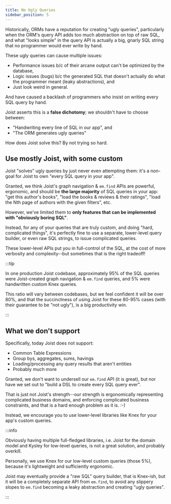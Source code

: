 ```yaml
---
title: No Ugly Queries
sidebar_position: 5
---
```


Historically, ORMs have a reputation for creating "ugly queries", particularly when the ORM's query API adds too much abstraction on top of raw SQL, and what "looks simple" in the query API is actually a big, gnarly SQL string that no programmer would ever write by hand.

These ugly queries can cause multiple issues:

- Performance issues b/c of their arcane output can't be optimized by the database,
- Logic issues (bugs) b/c the generated SQL that doesn't actually do what the programmer meant (leaky abstractions), and
- Just look weird in general.

And have caused a backlash of programmers who insist on writing every SQL query by hand. 

Joist asserts this is a **false dichotomy**; we shouldn't have to choose between:

* "Handwriting every line of SQL in our app", and
* "The ORM generates ugly queries"

How does Joist solve this? By not trying so hard.

## Use mostly Joist, with some custom

Joist "solves" ugly queries by just never even attempting them: it's a non-goal for Joist to own "every SQL query in your app".

Granted, we think Joist's graph navigation & `em.find` APIs are powerful, ergonomic, and should be **the large majority** of SQL queries in your app: "get this author's books", "load the books & reviews & their ratings", "load the Nth page of authors with the given filters", etc.

However, we've limited them to **only features that can be implemented with "obviously boring SQL"**.

Instead, for any of your queries that are truly custom, and doing "hard, complicated things", it's perfectly fine to use a separate, lower-level query builder, or even raw SQL strings, to issue complicated queries.

These lower-level APIs put you in full-control of the SQL, at the cost of more verbosity and complexity--but sometimes that is the right tradeoff!

:::tip

In one production Joist codebase, approximately 95% of the SQL queries were Joist-created graph navigation & `em.find` queries, and 5% were handwritten custom Knex queries.

This ratio will vary between codebases, but we feel confident it will be over 80%, and that the succinctness of using Joist for these 80-95% cases (with their guarantee to be "not ugly"), is a big productivity win.

:::

## What we don't support

Specifically, today Joist does not support:

* Common Table Expressions
* Group bys, aggregates, sums, havings
* Loading/processing any query results that aren't entities
* Probably much more

Granted, we don't want to undersell our `em.find` API (it is great), but nor have we set out to "build a DSL to create every SQL query ever".

That is just not Joist's strength--our strength is ergonomically representing complicated business domains, and enforcing complicated business constraints, and that is a hard enough problem as it is. :-) 

Instead, we encourage you to use lower-level libraries like Knex for your app's custom queries.

:::info

Obviously having multiple full-fledged libraries, i.e. Joist for the domain model and Kysley for low-level queries, is not a great solution, and probably overkill.

Personally, we use Knex for our low-level custom queries (those 5%), because it's lightweight and sufficiently ergonomic.

Joist may eventually provide a "raw SQL" query builder, that is Knex-ish, but it will be a completely separate API from `em.find`, to avoid any slippery slopes to `em.find` becoming a leaky abstraction and creating "ugly queries".

:::
